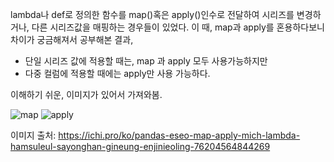 
lambda나 def로 정의한 함수를 map()혹은 apply()인수로 전달하여 시리즈를 변경하거나, 다른 시리즈값을 매핑하는 경우들이 있었다. 
이 때, map과 apply를 혼용하다보니 차이가 궁금해져서 공부해본 결과, 

 - 단일 시리즈 값에 적용할 때는, map 과 apply 모두 사용가능하지만 
 - 다중 컬럼에 적용할 때에는 apply만 사용 가능하다. 

이해하기 쉬운, 이미지가 있어서 가져와봄. 

![map](https://user-images.githubusercontent.com/94737570/155323597-e1ecbeee-5cd5-4cde-99bd-463d111a87e8.png)
![apply](https://user-images.githubusercontent.com/94737570/155323800-3eff3824-c487-43d0-ac9f-6f8ba0717cb7.png)

이미지 출처: https://ichi.pro/ko/pandas-eseo-map-apply-mich-lambda-hamsuleul-sayonghan-gineung-enjinieoling-76204564844269
